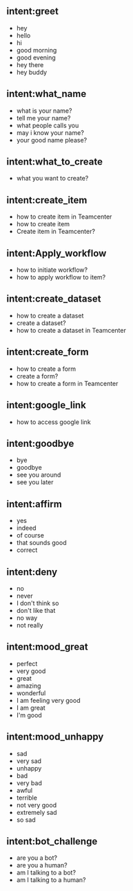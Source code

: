 ## intent:greet
- hey
- hello
- hi
- good morning
- good evening
- hey there
- hey buddy

## intent:what_name
- what is your name?
- tell me your name?
- what people calls you
- may i know your name?
- your good name please?

## intent:what_to_create
- what you want to create?

## intent:create_item
- how to create item in Teamcenter
- how to create item
- Create item in Teamcenter?

## intent:Apply_workflow
- how to initiate workflow?
- how to apply workflow to item?

## intent:create_dataset
- how to create a dataset
- create a dataset?
- how to create a dataset in Teamcenter

## intent:create_form
- how to create a form
- create a form?
- how to create a form in Teamcenter

## intent:google_link
- how to access google link

## intent:goodbye
- bye
- goodbye
- see you around
- see you later

## intent:affirm
- yes
- indeed
- of course
- that sounds good
- correct

## intent:deny
- no
- never
- I don't think so
- don't like that
- no way
- not really

## intent:mood_great
- perfect
- very good
- great
- amazing
- wonderful
- I am feeling very good
- I am great
- I'm good

## intent:mood_unhappy
- sad
- very sad
- unhappy
- bad
- very bad
- awful
- terrible
- not very good
- extremely sad
- so sad

## intent:bot_challenge
- are you a bot?
- are you a human?
- am I talking to a bot?
- am I talking to a human?

